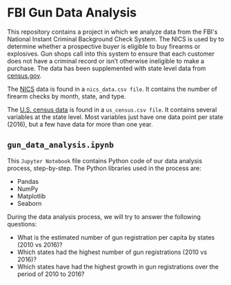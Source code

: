 
# FBI Gun Data Analysis 
This repository contains a project in which we analyze data from the FBI's National Instant Criminal Background Check System.
The NICS is used by to determine whether a prospective buyer is eligible to buy firearms 
or explosives. 
Gun shops call into this system to ensure that each customer does not have a criminal record or isn’t otherwise ineligible to make a purchase. 
The data has been supplemented with state level data from [census.gov](https://www.google.com/url?q=https://www.census.gov/&sa=D&ust=1532469042127000).

The [NICS](https://www.google.com/url?q=https://d17h27t6h515a5.cloudfront.net/topher/2017/November/5a0a4db8_gun-data/gun-data.xlsx&sa=D&ust=1532469042127000) data is found in a `nics_data.csv file`. 
It contains the number of firearm checks by month, state, and type.

The [U.S. census data](https://www.google.com/url?q=https://d17h27t6h515a5.cloudfront.net/topher/2017/November/5a0a554c_u.s.-census-data/u.s.-census-data.csv&sa=D&ust=1532469042128000) is found in a `us_census.csv file`. 
It contains several variables at the state level. Most variables just have one data point per state (2016), but a few have data for more than one year.

## `gun_data_analysis.ipynb` 
This `Jupyter Notebook` file contains Python code of our data analysis process, step-by-step. The Python libraries used in the process are:
* Pandas
* NumPy
* Matplotlib
* Seaborn

During the data analysis process, we will try to answer the following questions:
* What is the estimated number of gun registration per capita by states (2010 vs 2016)?
* Which states had the highest number of gun registrations (2010 vs 2016)?
* Which states have had the highest growth in gun registrations over the period of 2010 to 2016?
